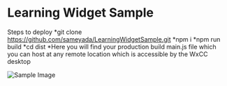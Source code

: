 # Learning Widget Sample

Steps to deploy
*git clone https://github.com/sameyada/LearningWidgetSample.git
*npm i
*npm run build
*cd dist
*Here you will find your production build main.js file which you can host at any remote location which is accessible by the WxCC desktop


![Sample Image](https://github.com/sameyada/LearningWidgetSample/blob/main/images/img1.png)

